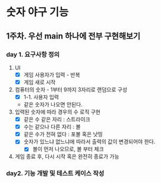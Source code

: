 # 숫자 야구 기능

## 1주차. 우선 main 하나에 전부 구현해보기
### day 1. 요구사항 정의
1. UI
   - [x] 게임 사용자가 입력 - 반복
   - [x] 게임 새로 시작
2. 컴퓨터의 숫자 - 1부터 9까지 3자리로 랜덤으로 구성
   - [x] 1-1. 사용자 입력
   - 같은 숫자가 나오면 안된다.
3. 입력된 숫자에 따라 경우의 수 로직 구현
   - [x] 같은 수 같은 자리 : 스트라이크
   - [x] 수는 같으나 다른 자리 : 볼
   - [x] 같은 수가 전혀 없다 : 포볼 혹은 낫띵
   - [x] 숫자가 있느냐 없느냐에 따라서 출력의 값이 변경되어야 한다.
     - [x] 볼이 먼저 나오므로, 볼 부터 체크
4. 게임 종료 후, 다시 시작 혹은 완전히 종료가 가능

### day2. 기능 개발 및 테스트 케이스 작성
